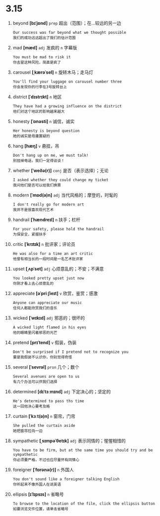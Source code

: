 # 3.15







1. beyond **[bɪˈjɒnd]** `prep` 超出（范围）；在...较远的另一边
    ```
    Our success was far beyond what we thought possible
    我们的成功远远超出了我们的估计范围
    ```

2. mad **[mæd]** `adj` 发疯的 `n` 字幕版
    ```
    You must be mad to risk it
    你去冒这种风险，简直是疯了
    ```

3. carousel **[ˌkærəˈsel]** `n` 旋转木马；走马灯
    ```
    You'll find your luggage on carousel number three
    你会发现你的行李在3号旋转台上
    ```

4. district **[ˈdɪstrɪkt]** `n` 地区
    ```
    They have had a growing influence on the district
    他们对这个地区的影响越来越大
    ```

5. honesty **[ˈɒnəsti]** `n` 诚信，诚实
    ```
    Her honesty is beyond question
    她的诚实是毋庸置疑的
    ```

6. hang **[hæŋ]** `v` 悬挂，吊
    ```
    Don't hang up on me, we must talk!
    别挂掉电话，我们一定得谈谈！
    ```

7. whether **[ˈweðə(r)]** `conj` 是否（表示选择）；无论
    ```
    I asked whether they could change my ticket
    我问他们是否可以给我们换票
    ```

8. modern **[ˈmɒd(ə)n]** `adj` 当代风格的；摩登的，时髦的
    ```
    I don't really go for modern art
    我并不是很喜欢现代艺术
    ```

9. handrail **[ˈhændreɪl]** `n` 扶手；栏杆
    ```
    For your safety, please hold the handrail
    为保安全，紧握扶手
    ```

10. critic **[ˈkrɪtɪk]** `n` 批评家；评论员
    ```
    He was also for a time an art critic
    他曾有相当长的一段时间是一名艺术批评家
    ```

11. upset **[ˌʌpˈset]** `adj` 心烦意乱的；不安；不满意
    ```
    You looked pretty upset just now
    你刚才看上去心烦意乱的
    ```

12. appreciate **[əˈpriːʃieɪt]** `v` 欣赏，鉴赏；感激
    ```
    Anyone can appreciate our music
    任何人都能欣赏我们的音乐
    ```

13. wicked **[ˈwɪkɪd]** `adj` 邪恶的；很坏的
    ```
    A wicked light flamed in his eyes
    他的眼睛里闪着邪恶的光芒
    ```

14. pretend **[prɪˈtend]** `v` 假装，伪装
    ```
    Don't be surprised if I pretend not to recognize you
    要是我假装不认识你，你别觉得奇怪
    ```

15. several **[ˈsevrəl]** `pron` 几个；数个
    ```
    Several avenues are open to us
    有几个办法可以供我们选择
    ```

16. determined **[dɪˈtɜːmɪnd]** `adj` 下定决心的；坚定的
    ```
    He's determined to pass ths time
    这一回他决心要考及格
    ```

17. curtain **[ˈkɜːt(ə)n]** `n` 窗帘，门帘
    ```
    She pulled the curtain aside
    她把窗帘拉向一边
    ```

18. sympathetic **[ˌsɪmpəˈθetɪk]** `adj` 表示同情的；惺惺相惜的
    ```
    You have to be firm, but at the same time you should try and be sympathetic
    你必须要严格，不过也应尽量怀有同情心
    ```

19. foreigner **[ˈfɒrənə(r)]** `n` 外国人
    ```
    You don't sound like a foreigner talking English
    你听起来不像外国人在说英语
    ```

20. ellipsis **[ɪˈlɪpsɪs]** `n` 省略号
    ```
    To browse to the location of the file, click the ellipsis button
    如要浏览文件位置，请单击省略号
    ```
